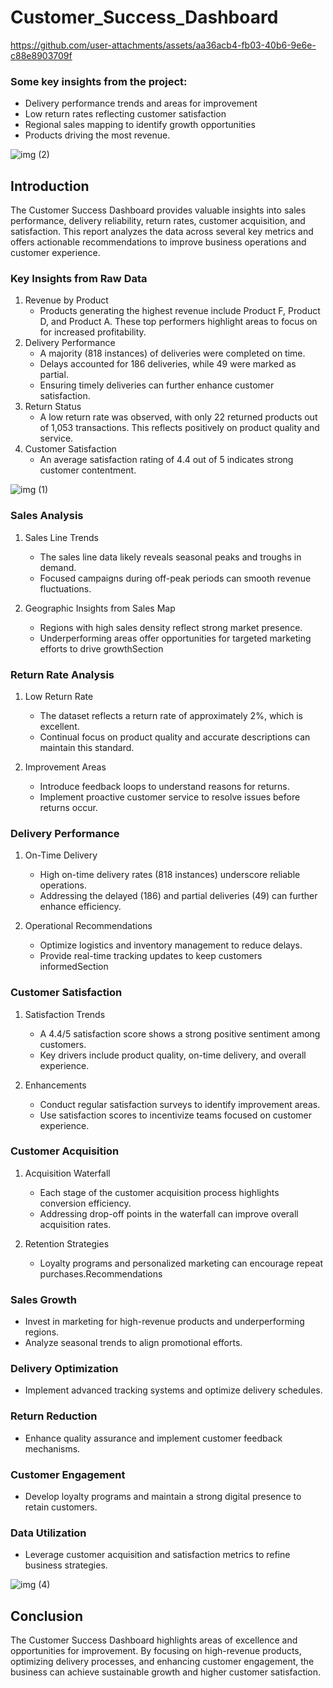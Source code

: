 # Customer_Success_Dashboard

https://github.com/user-attachments/assets/aa36acb4-fb03-40b6-9e6e-c88e8903709f

### Some key insights from the project:

- Delivery performance trends and areas for improvement 
- Low return rates reflecting customer satisfaction 
- Regional sales mapping to identify growth opportunities
- Products driving the most revenue.

![img (2)](https://github.com/user-attachments/assets/48dd4683-4f9a-4f57-a8ce-eb3b7ffd0aac)

## Introduction
The Customer Success Dashboard provides valuable insights into sales performance, delivery reliability, return rates, customer acquisition, and satisfaction. This report analyzes the data across several key metrics and offers actionable recommendations to improve business operations and customer experience.
### Key Insights from Raw Data
1. Revenue by Product
   - Products generating the highest revenue include Product F, Product D, and Product A. These top performers highlight areas to focus on for increased profitability.
2. Delivery Performance
   - A majority (818 instances) of deliveries were completed on time.
   - Delays accounted for 186 deliveries, while 49 were marked as partial.
   - Ensuring timely deliveries can further enhance customer satisfaction.
3. Return Status
   - A low return rate was observed, with only 22 returned products out of 1,053 transactions. This reflects positively on product quality and service.
4. Customer Satisfaction
   - An average satisfaction rating of 4.4 out of 5 indicates strong customer contentment.


![img (1)](https://github.com/user-attachments/assets/b34305dc-93ff-446f-99fb-0b573d4b8de5)

### Sales Analysis
1. Sales Line Trends
   - The sales line data likely reveals seasonal peaks and troughs in demand.
   - Focused campaigns during off-peak periods can smooth revenue fluctuations.

2. Geographic Insights from Sales Map
   - Regions with high sales density reflect strong market presence.
   - Underperforming areas offer opportunities for targeted marketing efforts to drive growthSection

### Return Rate Analysis
1. Low Return Rate
   - The dataset reflects a return rate of approximately 2%, which is excellent.
   - Continual focus on product quality and accurate descriptions can maintain this standard.

2. Improvement Areas
   - Introduce feedback loops to understand reasons for returns.
   - Implement proactive customer service to resolve issues before returns occur.

### Delivery Performance
1. On-Time Delivery
   - High on-time delivery rates (818 instances) underscore reliable operations.
   - Addressing the delayed (186) and partial deliveries (49) can further enhance efficiency.

2. Operational Recommendations
   - Optimize logistics and inventory management to reduce delays.
   - Provide real-time tracking updates to keep customers informedSection 

### Customer Satisfaction
1. Satisfaction Trends
   - A 4.4/5 satisfaction score shows a strong positive sentiment among customers.
   - Key drivers include product quality, on-time delivery, and overall experience.

2. Enhancements
   - Conduct regular satisfaction surveys to identify improvement areas.
   - Use satisfaction scores to incentivize teams focused on customer experience.

### Customer Acquisition
1. Acquisition Waterfall
   - Each stage of the customer acquisition process highlights conversion efficiency.
   - Addressing drop-off points in the waterfall can improve overall acquisition rates.

2. Retention Strategies
   - Loyalty programs and personalized marketing can encourage repeat purchases.Recommendations

### Sales Growth
   - Invest in marketing for high-revenue products and underperforming regions.
   - Analyze seasonal trends to align promotional efforts.

### Delivery Optimization
   - Implement advanced tracking systems and optimize delivery schedules.

### Return Reduction
   - Enhance quality assurance and implement customer feedback mechanisms.
### Customer Engagement
   - Develop loyalty programs and maintain a strong digital presence to retain customers.
### Data Utilization
   - Leverage customer acquisition and satisfaction metrics to refine business strategies.

![img (4)](https://github.com/user-attachments/assets/d6c7da38-4c30-462b-8fb7-6fe3944e770c)


## Conclusion
The Customer Success Dashboard highlights areas of excellence and opportunities for improvement. By focusing on high-revenue products, optimizing delivery processes, and enhancing customer engagement, the business can achieve sustainable growth and higher customer satisfaction.
